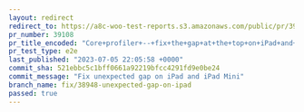 ```yaml
---
layout: redirect
redirect_to: https://a8c-woo-test-reports.s3.amazonaws.com/public/pr/39108/e2e/index.html
pr_number: 39108
pr_title_encoded: "Core+profiler+--+fix+the+gap+at+the+top+on+iPad+and+iPad+Mini"
pr_test_type: e2e
last_published: "2023-07-05 22:05:58 +0000"
commit_sha: 521ebbc5c1bff0661a92219bfcc4291fd9e0be24
commit_message: "Fix unexpected gap on iPad and iPad Mini"
branch_name: fix/38948-unexpected-gap-on-ipad
passed: true
---
```

